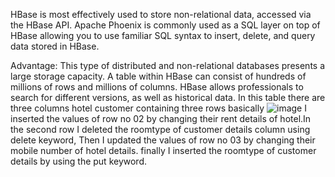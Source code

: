 HBase is most effectively used to store non-relational data, accessed via the HBase API. 
Apache Phoenix is commonly used as a SQL layer on top of HBase allowing you to use familiar SQL syntax to insert, delete, and query data stored in HBase.


Advantage: 
This type of distributed and non-relational databases presents a large storage capacity.
A table within HBase can consist of hundreds of millions of rows and millions of columns. HBase allows professionals to search for different versions, as well as historical data.
In this table there are three columns hotel customer containing three rows basically
![image](https://user-images.githubusercontent.com/124451881/226828023-5119572b-b693-4776-b2a1-596b7a17ec6c.png)
I inserted the values of row no 02 by changing their rent details of hotel.In the second row I deleted the roomtype of customer details column using delete keyword, Then I updated the values of row no 03 by changing their mobile number of hotel details. finally I inserted the roomtype of customer details by using the put keyword.
